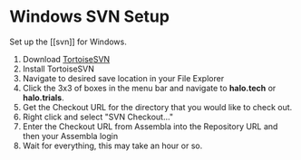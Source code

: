 # Windows SVN Setup
Set up the [[svn]] for Windows.
1. Download [TortoiseSVN](https://tortoisesvn.net/downloads.html)
2. Install TortoiseSVN
3. Navigate to desired save location in your File Explorer
4. Click the 3x3 of boxes in the menu bar and navigate to **halo.tech** or **halo.trials**.
5. Get the Checkout URL for the directory that you would like to check out.
6. Right click and select "SVN Checkout..."
7. Enter the Checkout URL from Assembla into the Repository URL and then your Assembla login
8. Wait for everything, this may take an hour or so.